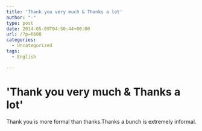 ```yaml
---
title: 'Thank you very much & Thanks a lot'
author: "-"
type: post
date: 2014-05-09T04:50:44+00:00
url: /?p=6608
categories:
  - Uncategorized
tags:
  - English

---
```

# 'Thank you very much & Thanks a lot'
Thank you is more formal than thanks.Thanks a bunch is extremely informal.
